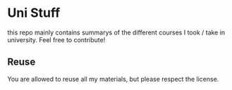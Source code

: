 # Uni Stuff

this repo mainly contains summarys of the different courses I took / take in university. Feel free to contribute!

## Reuse
You are allowed to reuse all my materials, but please respect the license.
